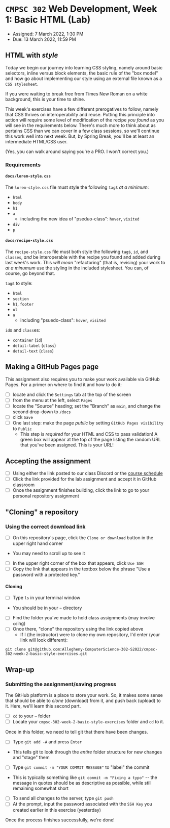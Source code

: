 # `CMPSC 302` Web Development, Week 1: Basic HTML (Lab)

* Assigned: 7 March 2022, 1:30 PM
* Due: 13 March 2022, 11:59 PM

## HTML with _style_

Today we begin our journey into learning CSS styling, namely around basic selectors, inline versus block elements, 
the basic rule of the "box model" and how go about implementing our style using an external file known as a `CSS stylesheet`.

If you were waiting to break free from Times New Roman on a white background, this is your time to shine.

This week's exercises have a few different prerogatives to follow, namely that CSS thrives on interoperability and reuse. 
Putting this principle into action will require some level of modification of the recipe _you found_ as you will see in 
the requirements below. There's much more to think about as pertains CSS than we can cover in a few class sessions, so 
we'll continue this work well into next week. But, by Spring Break, you'll be at least an intermediate HTML/CSS user.

(Yes, you can walk around saying you're a PRO. I won't correct you.)

### Requirements

#### `docs/lorem-style.css`

The `lorem-style.css` file must style the following `tag`s _at a minimum_:

* `html`
* `body`
* `h1`
* `a`
  * including the new idea of "pseduo-class": `hover`, `visited`
* `div`
* `p`

#### `docs/recipe-style.css`

The `recipe-style.css` file must both style the following `tag`s, `id`, and `classes`, _and_ be interoperable with 
the recipe you found and added during last week's work. This _will mean_ "refactoring" (that is, revising) your 
work to _at a minumum_ use the styling in the included stylesheet. You can, of course, go beyond that.

`tag`s to style:

* `html`
* `section`
* `h1`, `footer`
* `ul`
* `a`
  * including "psuedo-class": `hover`, `visited`

`id`s and `class`es:

* `container` (`id`)
* `detail-label` (`class`)
* `detail-text` (`class`)

## Making a GitHub Pages page

This assignment also requires you to make your work available via GitHub Pages. For a primer on where to find it
and how to do it:

- [ ] locate and click the `Settings` tab at the top of the screen
- [ ] from the menu at the left, select `Pages`
- [ ] locate the "Source" heading; set the "Branch" as `main`, and change the second drop-down to `/docs`
- [ ] click `Save`
- [ ] One last step: make the page _public_ by setting `GitHub Pages visibility` to `Public`
  * This step is _required_ for your HTML and CSS to pass validation!
A green box will appear at the top of the page listing the random URL that you've been assigned. This is your
URL!

## Accepting the assignment

- [ ] Using either the link posted to our class Discord or the [course schedule](https://cmpsc302.chompe.rs)
- [ ] Click the link provided for the lab assignment and accept it in GitHub classroom
- [ ] Once the assignment finishes building, click the link to go to your personal repository assignment

## "Cloning" a repository

### Using the correct download link

- [ ] On this repository's page, click the `Clone or download` button in the upper right hand corner
* You may need to scroll up to see it
- [ ] In the upper right corner of the box that appears, click `Use SSH`
- [ ] Copy the link that appears in the textbox below the phrase "Use a password with a protected key."

#### Cloning

* [ ] Type `ls` in your terminal window
* You should be in your `~` directory
- [ ] Find the folder you've made to hold class assignments (may involve `cd`ing)
- [ ] Once there, "clone" the repository using the link copied above
  * If I (the instructor) were to clone my own repository, I'd enter (your link will look different):

```
git clone git@github.com:Allegheny-ComputerScience-302-S2022/cmpsc-302-week-2-basic-style-exercises.git
```

## Wrap-up

### Submitting the assignment/saving progress

The GitHub platform is a place to store your work. So, it makes some sense that should be able to _clone_ (download) from it, and push back (upload) to it. Here, we'll learn this second part.

- [ ] `cd` to your `~` folder
- [ ] Locate your `cmpsc-302-week-2-basic-style-exercises` folder and `cd` to it.

Once in this folder, we need to tell git that there have been changes.

- [ ] Type `git add -A` and press `Enter`
* This tells git to look through the _entire_ folder structure for new changes and "stage" them

- [ ] Type `git commit -m "YOUR COMMIT MESSAGE"` to "label" the commit
* This is typically something like `git commit -m "Fixing a typo"` -- the message in quotes should be as descriptive as possible, while still remaining somewhat short

- [ ] To send all changes to the server, type `git push`
- [ ] At the prompt, input the password associated with the `SSH Key` you created earlier in this exercise (yesterday)

Once the process finishes successfully, we're done!
